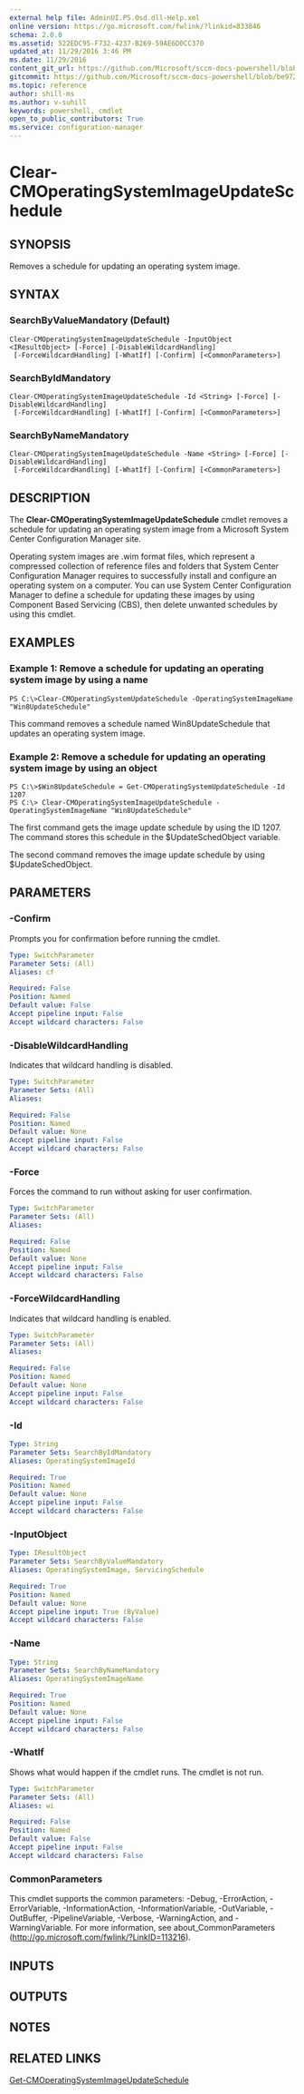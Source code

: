 ```yaml
---
external help file: AdminUI.PS.Osd.dll-Help.xml
online version: https://go.microsoft.com/fwlink/?linkid=833846
schema: 2.0.0
ms.assetid: 522EDC95-F732-4237-B269-59AE6D0CC370
updated_at: 11/29/2016 3:46 PM
ms.date: 11/29/2016
content_git_url: https://github.com/Microsoft/sccm-docs-powershell/blob/master/sccm-cmdlets/ConfigurationManager/vlatest/Clear-CMOperatingSystemImageUpdateSchedule.md
gitcommit: https://github.com/Microsoft/sccm-docs-powershell/blob/be9723fe908914c0e1ed2689b3ffaa3b56f1b53b/sccm-cmdlets/ConfigurationManager/vlatest/Clear-CMOperatingSystemImageUpdateSchedule.md
ms.topic: reference
author: shill-ms
ms.author: v-suhill
keywords: powershell, cmdlet
open_to_public_contributors: True
ms.service: configuration-manager
---
```


# Clear-CMOperatingSystemImageUpdateSchedule

## SYNOPSIS
Removes a schedule for updating an operating system image.

## SYNTAX

### SearchByValueMandatory (Default)
```
Clear-CMOperatingSystemImageUpdateSchedule -InputObject <IResultObject> [-Force] [-DisableWildcardHandling]
 [-ForceWildcardHandling] [-WhatIf] [-Confirm] [<CommonParameters>]
```

### SearchByIdMandatory
```
Clear-CMOperatingSystemImageUpdateSchedule -Id <String> [-Force] [-DisableWildcardHandling]
 [-ForceWildcardHandling] [-WhatIf] [-Confirm] [<CommonParameters>]
```

### SearchByNameMandatory
```
Clear-CMOperatingSystemImageUpdateSchedule -Name <String> [-Force] [-DisableWildcardHandling]
 [-ForceWildcardHandling] [-WhatIf] [-Confirm] [<CommonParameters>]
```

## DESCRIPTION
The **Clear-CMOperatingSystemImageUpdateSchedule** cmdlet removes a schedule for updating an operating system image from a Microsoft System Center Configuration Manager site.

Operating system images are .wim format files, which represent a compressed collection of reference files and folders that System Center Configuration Manager requires to successfully install and configure an operating system on a computer.
You can use System Center Configuration Manager to define a schedule for updating these images by using Component Based Servicing (CBS), then delete unwanted schedules by using this cmdlet.

## EXAMPLES

### Example 1: Remove a schedule for updating an operating system image by using a name
```
PS C:\>Clear-CMOperatingSystemUpdateSchedule -OperatingSystemImageName "Win8UpdateSchedule"
```

This command removes a schedule named Win8UpdateSchedule that updates an operating system image.

### Example 2: Remove a schedule for updating an operating system image by using an object
```
PS C:\>$Win8UpdateSchedule = Get-CMOperatingSystemUpdateSchedule -Id 1207
PS C:\> Clear-CMOperatingSystemImageUpdateSchedule -OperatingSystemImageName "Win8UpdateSchedule"
```

The first command gets the image update schedule by using the ID 1207.
The command stores this schedule in the $UpdateSchedObject variable.

The second command removes the image update schedule by using $UpdateSchedObject.

## PARAMETERS

### -Confirm
Prompts you for confirmation before running the cmdlet.

```yaml
Type: SwitchParameter
Parameter Sets: (All)
Aliases: cf

Required: False
Position: Named
Default value: False
Accept pipeline input: False
Accept wildcard characters: False
```

### -DisableWildcardHandling
Indicates that wildcard handling is disabled.

```yaml
Type: SwitchParameter
Parameter Sets: (All)
Aliases: 

Required: False
Position: Named
Default value: None
Accept pipeline input: False
Accept wildcard characters: False
```

### -Force
Forces the command to run without asking for user confirmation.

```yaml
Type: SwitchParameter
Parameter Sets: (All)
Aliases: 

Required: False
Position: Named
Default value: None
Accept pipeline input: False
Accept wildcard characters: False
```

### -ForceWildcardHandling
Indicates that wildcard handling is enabled.

```yaml
Type: SwitchParameter
Parameter Sets: (All)
Aliases: 

Required: False
Position: Named
Default value: None
Accept pipeline input: False
Accept wildcard characters: False
```

### -Id


```yaml
Type: String
Parameter Sets: SearchByIdMandatory
Aliases: OperatingSystemImageId

Required: True
Position: Named
Default value: None
Accept pipeline input: False
Accept wildcard characters: False
```

### -InputObject


```yaml
Type: IResultObject
Parameter Sets: SearchByValueMandatory
Aliases: OperatingSystemImage, ServicingSchedule

Required: True
Position: Named
Default value: None
Accept pipeline input: True (ByValue)
Accept wildcard characters: False
```

### -Name


```yaml
Type: String
Parameter Sets: SearchByNameMandatory
Aliases: OperatingSystemImageName

Required: True
Position: Named
Default value: None
Accept pipeline input: False
Accept wildcard characters: False
```

### -WhatIf
Shows what would happen if the cmdlet runs.
The cmdlet is not run.

```yaml
Type: SwitchParameter
Parameter Sets: (All)
Aliases: wi

Required: False
Position: Named
Default value: False
Accept pipeline input: False
Accept wildcard characters: False
```

### CommonParameters
This cmdlet supports the common parameters: -Debug, -ErrorAction, -ErrorVariable, -InformationAction, -InformationVariable, -OutVariable, -OutBuffer, -PipelineVariable, -Verbose, -WarningAction, and -WarningVariable. For more information, see about_CommonParameters (http://go.microsoft.com/fwlink/?LinkID=113216).

## INPUTS

## OUTPUTS

## NOTES

## RELATED LINKS

[Get-CMOperatingSystemImageUpdateSchedule](xref:ConfigurationManager/vlatest/Get-CMOperatingSystemImageUpdateSchedule.md)


